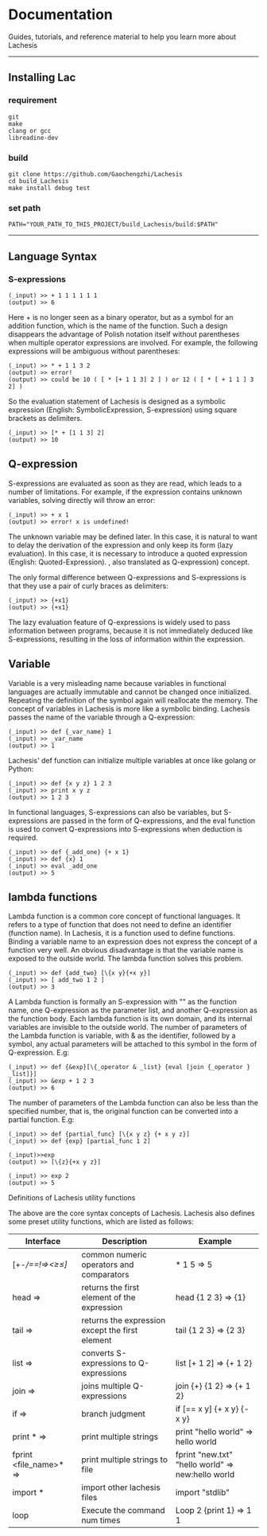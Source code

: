 # Documentation

Guides, tutorials, and reference material to help you learn more about Lachesis

------

## Installing Lac

### requirement

```
git
make
clang or gcc
libreadine-dev
```

### build

```
git clone https://github.com/Gaochengzhi/Lachesis
cd build_Lachesis
make install debug test
```

### set path

```
PATH="YOUR_PATH_TO_THIS_PROJECT/build_Lachesis/build:$PATH"
```

------

## Language Syntax

### S-expressions

```
(_input) >> + 1 1 1 1 1 1
(output) >> 6
```

Here + is no longer seen as a binary operator, but as a symbol for an addition function, which is the name of the function. Such a design disappears the advantage of Polish notation itself without parentheses when multiple operator expressions are involved. For example, the following expressions will be ambiguous without parentheses:

```
(_input) >> * + 1 1 3 2
(output) >> error!
(output) >> could be 10 ( [ * [+ 1 1 3] 2 ] ) or 12 ( [ * [ + 1 1 ] 3 2] )
```

So the evaluation statement of Lachesis is designed as a symbolic expression (English: SymbolicExpression, S-expression) using square brackets as delimiters.

```
(_input) >> [* + [1 1 3] 2]
(output) >> 10
```

## Q-expression

S-expressions are evaluated as soon as they are read, which leads to a number of limitations. For example, if the expression contains unknown variables, solving directly will throw an error:

```
(_input) >> + x 1
(output) >> error! x is undefined!
```

The unknown variable may be defined later. In this case, it is natural to want to delay the derivation of the expression and only keep its form (lazy evaluation). In this case, it is necessary to introduce a quoted expression (English: Quoted-Expression). , also translated as Q-expression) concept.

The only formal difference between Q-expressions and S-expressions is that they use a pair of curly braces as delimiters:

```
(_input) >> {+x1}
(output) >> {+x1}
```

The lazy evaluation feature of Q-expressions is widely used to pass information between programs, because it is not immediately deduced like S-expressions, resulting in the loss of information within the expression.

## Variable

Variable is a very misleading name because variables in functional languages are actually immutable and cannot be changed once initialized. Repeating the definition of the symbol again will reallocate the memory.
The concept of variables in Lachesis is more like a symbolic binding. Lachesis passes the name of the variable through a Q-expression:

```
(_input) >> def {_var_name} 1
(_input) >> _var_name
(output) >> 1
```

Lachesis' def function can initialize multiple variables at once like golang or Python:

```
(_input) >> def {x y z} 1 2 3
(_input) >> print x y z
(output) >> 1 2 3
```

In functional languages, S-expressions can also be variables, but S-expressions are passed in the form of Q-expressions, and the eval function is used to convert Q-expressions into S-expressions when deduction is required.

```
(_input) >> def {_add_one} {+ x 1}
(_input) >> def {x} 1
(_input) >> eval _add_one
(output) >> 5
```

## lambda functions

Lambda function is a common core concept of functional languages. It refers to a type of function that does not need to define an identifier (function name). In Lachesis, it is a function used to define functions.
Binding a variable name to an expression does not express the concept of a function very well. An obvious disadvantage is that the variable name is exposed to the outside world. The lambda function solves this problem.

```
(_input) >> def {add_two} [\{x y}{+x y}]
(_input) >> [ add_two 1 2 ]
(output) >> 3
```

A Lambda function is formally an S-expression with "\" as the function name, one Q-expression as the parameter list, and another Q-expression as the function body. Each lambda function is its own domain, and its internal variables are invisible to the outside world.
The number of parameters of the Lambda function is variable, with & as the identifier, followed by a symbol, any actual parameters will be attached to this symbol in the form of Q-expression.
E.g:

```
(_input) >> def {&exp}[\{_operator & _list} {eval [join {_operator } _list]}]
(_input) >> &exp + 1 2 3
(output) >> 6
```

The number of parameters of the Lambda function can also be less than the specified number, that is, the original function can be converted into a partial function. E.g:

```
(_input) >> def {partial_func} [\{x y z} {+ x y z}]
(_input) >> def {exp} [partial_func 1 2]

(_input)>>exp
(output) >> [\{z}{+x y z}]

(_input) >> exp 2
(output) >> 5
```

Definitions of Lachesis utility functions

The above are the core syntax concepts of Lachesis. Lachesis also defines some preset utility functions, which are listed as follows:

|Interface| Description |Example|
|----|----|----|
|[+-*/==!=><≥≤] <sexpr>* |common numeric operators and comparators| * 1 5 => 5|
|head <qexpr> =><qexpr> |returns the first element of the expression | head {1 2 3} => {1}|
|tail <qexpr> =><qexpr> |returns the expression except the first element | tail {1 2 3} => {2 3}|
|list <sexpr> =><qexpr> |converts S-expressions to Q-expressions|  list [+ 1 2] => {+ 1 2}|
|join <qexpr> =><qexpr> |joins multiple Q-expressions | join {+} {1 2} => {+ 1 2}|
|if <bool><qexpr><qexpr> =><sexpr> |branch judgment | if [== x y] {+ x y} {- x y}|
|print <string>* =><string> |print multiple strings | print "hello world" => hello world|
|fprint <file_name><string>* =><string> |print multiple strings to file | fprint "new.txt" "hello world" => new:hello world|
|import <string>* |import other lachesis files | import "stdlib"|
|loop <num><qexpr> |Execute the command num times | Loop 2 {print 1} => 1 1|
